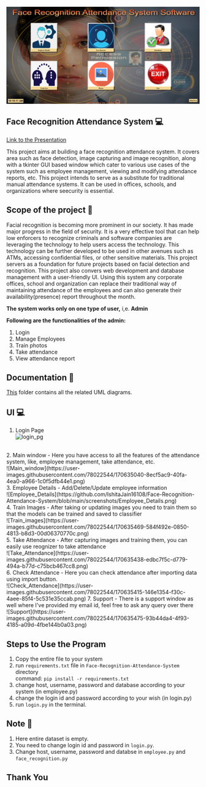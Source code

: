 ![Project Logo](https://github.com/IshitaJain16108/Face-Recognition-Attendance-System/blob/main/screenshots/Main_window.png)

## Face Recognition Attendance System 💻
[Link to the Presentation](https://drive.google.com/file/d/1ZRxdmeUcpycbhJGDk6bAkvl-SGNIhbBf/view?usp=sharing)

This project aims at building a face recognition attendance system. It covers area such as face detection, image capturing and image recognition, along with a tkinter GUI based window which cater to various use cases of the system such as employee management, viewing and modifying attendance reports, etc. This project intends to serve as a substitute for traditional manual attendance systems. It can be used in offices, schools, and organizations where seecurity is essential.

## Scope of the project 🚀
Facial recognition is becoming more prominent in our society. It has made major progress in the field of security. It is a very effective tool that can help low enforcers to recognize criminals and software companies are leveraging the technology to help users access the technology. This technology can be further developed to be used in other avenues such as ATMs, accessing confidential files, or other sensitive materials.
This project servers as a foundation for future projects based on facial detection and recognition. This project also convers web development and database management with a user-friendly UI. Using this system any corporate offices, school and organization can replace their traditional way of maintaining attendance of the employees and can also generate their availability(presence) report throughout the month.

**The system works only on one type of user,** i,e. **Admin**

**Following are the functionalities of the admin: <br>**
1. Login<br>
2. Manage Employees<br>
3. Train photos<br>
4. Take attendance<br>
5. View attendance report <br>

## Documentation 📰
[This](https://github.com/IshitaJain16108/Face-Recognition-Attendance-System/tree/main/Documentation) folder contains all the related UML diagrams.

## UI 💻
1. Login Page<br>
![login_pg](https://user-images.githubusercontent.com/78022544/170635374-e3f40b7b-0f01-426a-8ed2-c6254a3beea8.png)
<br>
2. Main window
    - Here you have access to all the features of the attendance system, like, employee management, take attendance, etc.<br>
![Main_window](https://user-images.githubusercontent.com/78022544/170635040-8ecf5ac9-40fa-4ea0-a966-1c0f5dfb44e1.png)
<br>
3. Employee Details
    - Add/Delete/Update employee information<br>
![Employee_Details](https://github.com/IshitaJain16108/Face-Recognition-Attendance-System/blob/main/screenshots/Employee_Details.png)
<br>
4. Train Images
    - After taking or updating images you need to train them so that the models can be trained and saved to classifier<br>
![Train_images](https://user-images.githubusercontent.com/78022544/170635469-584f492e-0850-4813-b8d3-00d06370770c.png)
<br>
5. Take Attendance
    - After capturing images and training them, you can easily use reognizer to take attendance<br>
![Take_Attendance](https://user-images.githubusercontent.com/78022544/170635438-edbc7f5c-d779-494a-b77d-c75bcb467cc8.png)
<br>
6. Check Attendance
    - Here you can check attendance after importing data using import button.<br>
![Check_Attendance](https://user-images.githubusercontent.com/78022544/170635415-146e1354-f30c-4aee-85f4-5c531e35ccab.png)
7. Support
    - There is a support window as well where I've provided my email id, feel free to ask any query over there<br>
![Support](https://user-images.githubusercontent.com/78022544/170635475-93b44da4-4f93-4185-a09d-4fbe144b0a03.png)

## Steps to Use the Program
1. Copy the entire file to your system
2. run `requirements.txt` file in `Face-Recognition-Attendance-System` directory <br>
command: `pip install -r requirements.txt`
3. change host, username, password and database according to your system (in employee.py)
4. change the login id and password according to your wish (in login.py)
5. run `login.py` in the terminal.

## Note 📝
1. Here entire dataset is empty.
2. You need to change login id and password in `login.py`.
3. Change host, username, password and databse in `employee.py` and `face_recognition.py`
## Thank You
